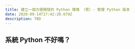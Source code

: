```yaml
---
title: 建立一個方便開發的 Python 環境 （零）- 管理 Python 版本
date: 2020-09-14T17:42:20.679Z
description: TBD
---
```

## 系統 Python 不好嗎？
